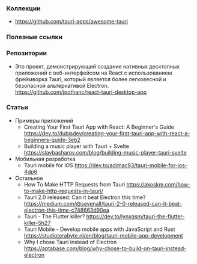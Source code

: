 ### Коллекции

- https://github.com/tauri-apps/awesome-tauri

### Полезные ссылки

### Репозитории

- Это проект, демонстрирующий создание нативных десктопных приложений с веб-интерфейсом на React с использованием фреймворка Tauri, который является более легковесной и безопасной альтернативой Electron. https://github.com/jpothanc/react-tauri-desktop-app

### Статьи

- Примеры приложений
    - Creating Your First Tauri App with React: A Beginner's Guide https://dev.to/dubisdev/creating-your-first-tauri-app-with-react-a-beginners-guide-3eb2
    - Building a music player with Tauri + Svelte https://slavbasharov.com/blog/building-music-player-tauri-svelte
- Мобильная разработка
    - Tauri mobile for iOS https://dev.to/adimac93/tauri-mobile-for-ios-4dp6
- Остальное
    - How To Make HTTP Requests from Tauri https://akoskm.com/how-to-make-http-requests-in-tauri/
    - Tauri 2.0 released: Can it beat Electron this time? https://medium.com/@sevenall/tauri-2-0-released-can-it-beat-electron-this-time-c748663d90ea
    - Tauri - The Flutter killer? https://dev.to/lynxgsm/tauri-the-flutter-killer-5h27
    - Tauri Mobile - Develop mobile apps with JavaScript and Rust https://studioterabyte.nl/en/blog/tauri-mobile-app-development
    - Why I chose Tauri instead of Electron https://aptabase.com/blog/why-chose-to-build-on-tauri-instead-electron